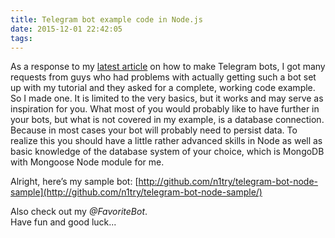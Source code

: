 ```yaml
---
title: Telegram bot example code in Node.js
date: 2015-12-01 22:42:05
tags:
---
```


As a response to my [latest article](how-to-make-telegram-bots.html) on how to make Telegram bots, I got many requests from guys who had problems with actually getting such a bot set up with my tutorial and they asked for a complete, working code example. So I made one. It is limited to the very basics, but it works and may serve as inspiration for you. What most of you would probably like to have further in your bots, but what is not covered in my example, is a database connection. Because in most cases your bot will probably need to persist data. To realize this you should have a little rather advanced skills in Node as well as basic knowledge of the database system of your choice, which is MongoDB with Mongoose Node module for me.

Alright, here’s my sample bot: [http://github.com/n1try/telegram-bot-node-sample](http://github.com/n1try/telegram-bot-node-sample/)

Also check out my _@FavoriteBot_.  
Have fun and good luck...
